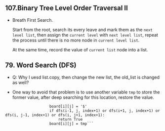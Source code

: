 ## 107.Binary Tree Level Order Traversal II
- Breath First Search.
    
    Start from the root, search its every leave and mark them as the `next level list`, then assign the `current level` with `next level list`, repeat the process until there is no more node in `current level list`.
    
    At the same time, record the value of `current list` node into a list.
    

## 79. Word Search (DFS)
- Q: Why I uesd list.copy, then change the new list, the old_list is changed as well?

- One way to avoid that problem is to use another variable `tmp` to store the former value, after deep searching for this location, restore the value.

```tmp = board[i][j]
                    board[i][j] = '$'
                    if dfs(i-1, j, index+1) or dfs(i+1, j, index+1) or dfs(i, j-1, index+1) or dfs(i, j+1, index+1):         
                        return True
                    board[i][j] = tmp```
